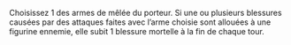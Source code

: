 Choisissez 1 des armes de mêlée
du porteur. Si une ou plusieurs
blessures causées par des attaques
faites avec l’arme choisie sont
allouées à une figurine ennemie,
elle subit 1 blessure mortelle à la fin de chaque tour.

